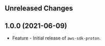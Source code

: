 Unreleased Changes
------------------

1.0.0 (2021-06-09)
------------------

* Feature - Initial release of `aws-sdk-proton`.

